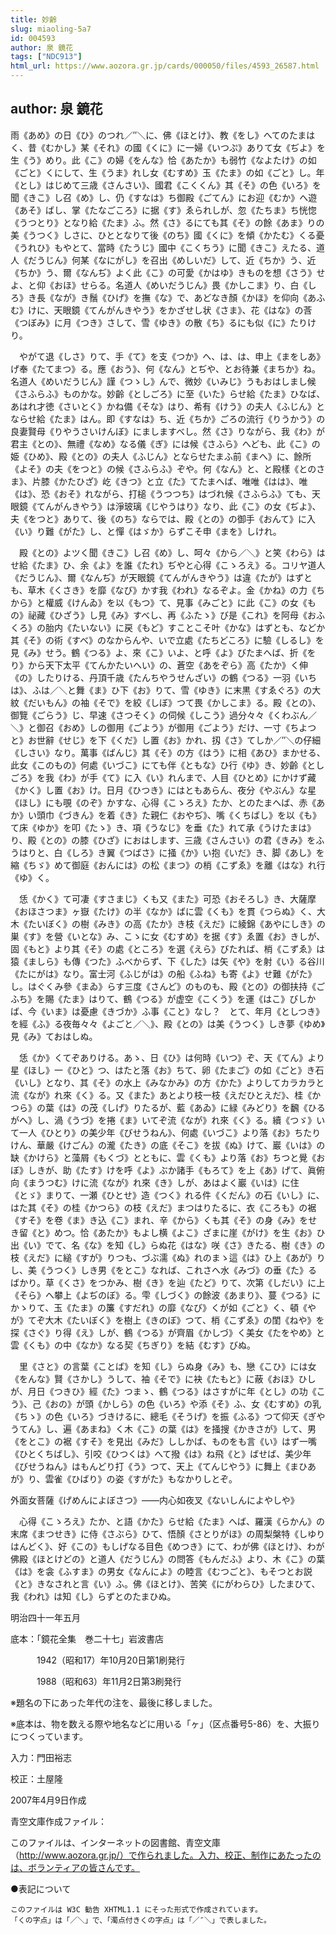 ```yaml
---
title: 妙齢
slug: miaoling-5a7
id: 004593
author: 泉 鏡花
tags: ["NDC913"]
html_url: https://www.aozora.gr.jp/cards/000050/files/4593_26587.html
---
```


## author: 泉 鏡花

雨《あめ》の日《ひ》のつれ／″＼に、佛《ほとけ》、教《をし》へてのたまはく、昔《むかし》某《それ》の國《くに》に一婦《いつぷ》ありて女《ぢよ》を生《う》めり。此《こ》の婦《をんな》恰《あたか》も弱竹《なよたけ》の如《ごと》くにして、生《うま》れし女《むすめ》玉《たま》の如《ごと》し。年《とし》はじめて三歳《さんさい》、國君《こくくん》其《そ》の色《いろ》を聞《きこ》し召《め》し、仍《すなは》ち御殿《ごてん》にお迎《むか》へ遊《あそ》ばし、掌《たなごころ》に据《す》ゑられしが、忽《たちま》ち恍惚《うつとり》となり給《たま》ふ。然《さ》るにても其《そ》の餘《あま》りの美《うつく》しさに、ひととなりて後《のち》國《くに》を傾《かたむ》くる憂《うれひ》もやとて、當時《たうじ》國中《こくちう》に聞《きこ》えたる、道人《だうじん》何某《なにがし》を召出《めしいだ》して、近《ちか》う、近《ちか》う、爾《なんぢ》よく此《こ》の可愛《かはゆ》きものを想《さう》せよ、と仰《おほ》せらる。名道人《めいだうじん》畏《かしこま》り、白《しろ》き長《なが》き鬚《ひげ》を撫《な》で、あどなき顏《かほ》を仰向《あふむ》けに、天眼鏡《てんがんきやう》をかざせし状《さま》、花《はな》の莟《つぼみ》に月《つき》さして、雪《ゆき》の散《ち》るにも似《に》たりけり。

　やがて退《しさ》りて、手《て》を支《つか》へ、は、は、申上《まをしあ》げ奉《たてまつ》る。應《おう》、何《なん》とぢや、とお待兼《まちか》ね。名道人《めいだうじん》謹《つゝし》んで、微妙《いみじ》うもおはしまし候《さふらふ》ものかな。妙齡《としごろ》に至《いた》らせ給《たま》ひなば、あはれ才徳《さいとく》かね備《そな》はり、希有《けう》の夫人《ふじん》とならせ給《たま》はん。即《すなは》ち、近《ちか》ごろの流行《りうかう》の良妻賢母《りやうさいけんぼ》にましますべし。然《さ》りながら、我《わ》が君主《との》、無禮《なめ》なる儀《ぎ》には候《さふら》へども、此《こ》の姫《ひめ》、殿《との》の夫人《ふじん》とならせたまふ前《まへ》に、餘所《よそ》の夫《をつと》の候《さふらふ》ぞや。何《なん》と、と殿樣《とのさま》、片膝《かたひざ》屹《きつ》と立《た》てたまへば、唯唯《はは》、唯《は》、恐《おそ》れながら、打槌《うつつち》はづれ候《さふらふ》ても、天眼鏡《てんがんきやう》は淨玻璃《じやうはり》なり、此《こ》の女《ぢよ》、夫《をつと》ありて、後《のち》ならでは、殿《との》の御手《おんて》に入《い》り難《がた》し、と憚《はゞか》らずこそ申《まを》しけれ。

　殿《との》よツく聞《きこ》し召《め》し、呵々《から／＼》と笑《わら》はせ給《たま》ひ、余《よ》を誰《たれ》ぢやと心得《こゝろえ》る。コリヤ道人《だうじん》、爾《なんぢ》が天眼鏡《てんがんきやう》は違《たが》はずとも、草木《くさき》を靡《なび》かす我《われ》なるぞよ。金《かね》の力《ちから》と權威《けんゐ》を以《もつ》て、見事《みごと》に此《こ》の女《もの》祕藏《ひざう》し見《み》すべし、再《ふたゝ》び是《これ》を阿母《おふくろ》の胎内《たいない》に戻《もど》すことこそ叶《かな》はずとも、などか其《そ》の術《すべ》のなからんや、いで立處《たちどころ》に驗《しるし》を見《み》せう。鶴《つる》よ、來《こ》いよ、と呼《よ》びたまへば、折《をり》から天下太平《てんかたいへい》の、蒼空《あをぞら》高《たか》く伸《の》したりける、丹頂千歳《たんちやうせんざい》の鶴《つる》一羽《いちは》、ふは／＼と舞《ま》ひ下《お》りて、雪《ゆき》に末黒《すゑぐろ》の大紋《だいもん》の袖《そで》を絞《しぼ》つて畏《かしこま》る。殿《との》、御覽《ごらう》じ、早速《さつそく》の伺候《しこう》過分々々《くわぶん／＼》と御召《おめ》しの御用《ごよう》が御用《ごよう》だけ、一寸《ちよつと》お世辭《せじ》を下《くだ》し置《お》かれ、扨《さ》てしか／″＼の仔細《しさい》なり。萬事《ばんじ》其《そ》の方《はう》に相《あひ》まかせる、此女《このもの》何處《いづこ》にても伴《ともな》ひ行《ゆ》き、妙齡《としごろ》を我《わ》が手《て》に入《い》れんまで、人目《ひとめ》にかけず藏《かく》し置《お》け。日月《ひつき》にはともあらん、夜分《やぶん》な星《ほし》にも覗《のぞ》かすな、心得《こゝろえ》たか、とのたまへば、赤《あか》い頭巾《づきん》を着《き》た親仁《おやぢ》、嘴《くちばし》を以《も》て床《ゆか》を叩《たゝ》き、項《うなじ》を垂《た》れて承《うけたまは》り、殿《との》の膝《ひざ》におはします、三歳《さんさい》の君《きみ》をふうはりと、白《しろ》き翼《つばさ》に掻《か》い抱《いだ》き、脚《あし》を縮《ちゞ》めて御庭《おんには》の松《まつ》の梢《こずゑ》を離《はな》れ行《ゆ》く。

　恁《かく》て可凄《すさまじ》くも又《また》可恐《おそろし》き、大薩摩《おほさつま》ヶ嶽《たけ》の半《なか》ばに雲《くも》を貫《つらぬ》く、大木《たいぼく》の樹《みき》の高《たか》き枝《えだ》に綾錦《あやにしき》の巣《す》を營《いとな》み、こゝに女《むすめ》を据《す》ゑ置《お》きしが、固《もと》より其《そ》の處《ところ》を選《えら》びたれば、梢《こずゑ》は猿《ましら》も傳《つた》ふべからず、下《した》は矢《や》を射《い》る谷川《たにがは》なり。富士河《ふじがは》の船《ふね》も寄《よ》せ難《がた》し。はぐくみ參《まゐ》らす三度《さんど》のものも、殿《との》の御扶持《ごふち》を賜《たま》はりて、鶴《つる》が虚空《こくう》を運《はこ》びしかば、今《いま》は憂慮《きづか》ふ事《こと》なし？　とて、年月《としつき》を經《ふ》る夜毎々々《よごと／＼》、殿《との》は美《うつく》しき夢《ゆめ》見《み》ておはしぬ。

　恁《か》くてぞありける。あゝ、日《ひ》は何時《いつ》ぞ、天《てん》より星《ほし》一《ひと》つ、はたと落《お》ちて、卵《たまご》の如《ごと》き石《いし》となり、其《そ》の水上《みなかみ》の方《かた》よりしてカラカラと流《なが》れ來《く》る。又《また》あとより枝一枝《えだひとえだ》、桂《かつら》の葉《は》の茂《しげ》りたるが、藍《あゐ》に緑《みどり》を飜《ひるがへ》し、渦《うづ》を捲《ま》いてぞ流《なが》れ來《く》る。續《つゞ》いて一人《ひとり》の美少年《びせうねん》、何處《いづこ》より落《お》ちたりけん、華嚴《けごん》の瀧《たき》の底《そこ》を拔《ぬ》けて、巖《いは》の缺《かけら》と藻屑《もくづ》とともに、雲《くも》より落《お》ちつと覺《おぼ》しきが、助《たす》けを呼《よ》ぶか諸手《もろて》を上《あ》げて、眞俯向《まうつむ》けに流《なが》れ來《き》しが、あはよく巖《いは》に住《とゞ》まりて、一瀬《ひとせ》造《つく》れる件《くだん》の石《いし》に、はた其《そ》の桂《かつら》の枝《えだ》まつはりたるに、衣《ころも》の裾《すそ》を卷《ま》き込《こ》まれ、辛《から》くも其《そ》の身《み》をせき留《と》めつ。恰《あたか》もよし横《よこ》ざまに崖《がけ》を生《お》ひ出《い》でて、名《な》を知《し》らぬ花《はな》咲《さ》きたる、樹《き》の枝《えだ》に縋《すが》りつも、づぶ濡《ぬ》れのまゝ這《は》ひ上《あが》りし、美《うつく》しき男《をとこ》なれば、これさへ水《みづ》の垂《た》るばかり。草《くさ》をつかみ、樹《き》を辿《たど》りて、次第《しだい》に上《そら》へ攀上《よぢのぼ》る。雫《しづく》の餘波《あまり》、蔓《つる》にかゝりて、玉《たま》の簾《すだれ》の靡《なび》くが如《ごと》く、頓《やが》てぞ大木《たいぼく》を樹上《きのぼ》つて、梢《こずゑ》の閨《ねや》を探《さぐ》り得《え》しが、鶴《つる》が齊眉《かしづ》く美女《たをやめ》と雲《くも》の中《なか》なる契《ちぎり》を結《むす》びぬ。

　里《さと》の言葉《ことば》を知《し》らぬ身《み》も、戀《こひ》には女《をんな》賢《さかし》うして、袖《そで》に袂《たもと》に蔽《おほ》ひしが、月日《つきひ》經《た》つまゝ、鶴《つる》はさすがに年《とし》の功《こう》、己《おの》が頭《かしら》の色《いろ》や添《そ》ふ、女《むすめ》の乳《ちゝ》の色《いろ》づきけるに、總毛《そうげ》を振《ふる》つて仰天《ぎやうてん》し、遍《あまね》く木《こ》の葉《は》を掻搜《かきさが》して、男《をとこ》の裾《すそ》を見出《みだ》ししかば、ものをも言《い》はず一嘴《ひとくちばし》、引咬《ひつくは》へて撥《は》ね飛《と》ばせば、美少年《びせうねん》はもんどり打《う》つて、天上《てんじやう》に舞上《まひあが》り、雲雀《ひばり》の姿《すがた》もなかりしとぞ。


外面女菩薩《げめんによぼさつ》――内心如夜叉《ないしんによやしや》



　心得《こゝろえ》たか、と語《かた》らせ給《たま》へば、羅漢《らかん》の末席《まつせき》に侍《さぶら》ひて、悟顏《さとりがほ》の周梨槃特《しゆりはんどく》、好《この》もしげなる目色《めつき》にて、わが佛《ほとけ》、わが佛殿《ほとけどの》と道人《だうじん》の問答《もんだふ》より、木《こ》の葉《は》を衾《ふすま》の男女《なんによ》の睦言《むつごと》、もそつとお説《と》きなされと言《い》ふ。佛《ほとけ》、苦笑《にがわらひ》したまひて、我《われ》は知《し》らずとのたまひぬ。

明治四十一年五月













底本：「鏡花全集　巻二十七」岩波書店


　　　1942（昭和17）年10月20日第1刷発行

　　　1988（昭和63）年11月2日第3刷発行

※題名の下にあった年代の注を、最後に移しました。

※底本は、物を数える際や地名などに用いる「ヶ」（区点番号5-86）を、大振りにつくっています。

入力：門田裕志

校正：土屋隆

2007年4月9日作成

青空文庫作成ファイル：

このファイルは、インターネットの図書館、青空文庫（http://www.aozora.gr.jp/）で作られました。入力、校正、制作にあたったのは、ボランティアの皆さんです。











●表記について


	このファイルは W3C 勧告 XHTML1.1 にそった形式で作成されています。
	「くの字点」は「／＼」で、「濁点付きくの字点」は「／″＼」で表しました。